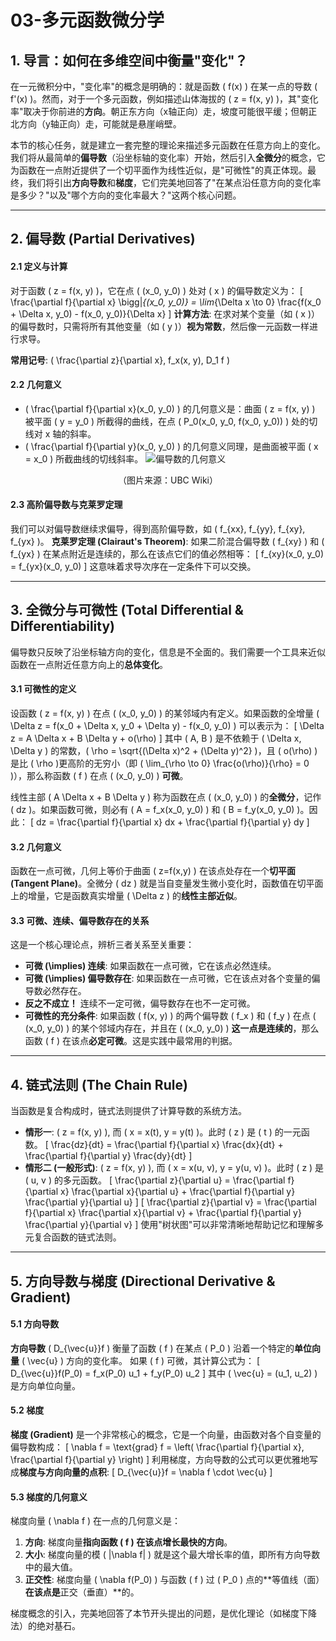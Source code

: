 # 03-多元函数微分学

## 1. 导言：如何在多维空间中衡量"变化"？

在一元微积分中，"变化率"的概念是明确的：就是函数 \( f(x) \) 在某一点的导数 \( f'(x) \)。然而，对于一个多元函数，例如描述山体海拔的 \( z = f(x, y) \)，其"变化率"取决于你前进的**方向**。朝正东方向（x轴正向）走，坡度可能很平缓；但朝正北方向（y轴正向）走，可能就是悬崖峭壁。

本节的核心任务，就是建立一套完整的理论来描述多元函数在任意方向上的变化。我们将从最简单的**偏导数**（沿坐标轴的变化率）开始，然后引入**全微分**的概念，它为函数在一点附近提供了一个切平面作为线性近似，是"可微性"的真正体现。最终，我们将引出**方向导数**和**梯度**，它们完美地回答了"在某点沿任意方向的变化率是多少？"以及"哪个方向的变化率最大？"这两个核心问题。

---

## 2. 偏导数 (Partial Derivatives)

#### 2.1 定义与计算

对于函数 \( z = f(x, y) \)，它在点 \( (x_0, y_0) \) 处对 \( x \) 的偏导数定义为：
\[ \frac{\partial f}{\partial x} \bigg|_{(x_0, y_0)} = \lim_{\Delta x \to 0} \frac{f(x_0 + \Delta x, y_0) - f(x_0, y_0)}{\Delta x} \]
**计算方法**: 在求对某个变量（如 \( x \)）的偏导数时，只需将所有其他变量（如 \( y \)）**视为常数**，然后像一元函数一样进行求导。

**常用记号**: \( \frac{\partial z}{\partial x}, f_x(x, y), D_1 f \)

#### 2.2 几何意义

- \( \frac{\partial f}{\partial x}(x_0, y_0) \) 的几何意义是：曲面 \( z = f(x, y) \) 被平面 \( y = y_0 \) 所截得的曲线，在点 \( P_0(x_0, y_0, f(x_0, y_0)) \) 处的切线对 x 轴的斜率。
- \( \frac{\partial f}{\partial y}(x_0, y_0) \) 的几何意义同理，是曲面被平面 \( x = x_0 \) 所截曲线的切线斜率。
![偏导数的几何意义](https://wiki.ubc.ca/images/thumb/3/33/M200_Partial_Derivatives_Fig1.png/400px-M200_Partial_Derivatives_Fig1.png)

<center>（图片来源：UBC Wiki）</center>

#### 2.3 高阶偏导数与克莱罗定理

我们可以对偏导数继续求偏导，得到高阶偏导数，如 \( f_{xx}, f_{yy}, f_{xy}, f_{yx} \)。
**克莱罗定理 (Clairaut's Theorem)**: 如果二阶混合偏导数 \( f_{xy} \) 和 \( f_{yx} \) 在某点附近是连续的，那么在该点它们的值必然相等：
\[ f_{xy}(x_0, y_0) = f_{yx}(x_0, y_0) \]
这意味着求导次序在一定条件下可以交换。

---

## 3. 全微分与可微性 (Total Differential & Differentiability)

偏导数只反映了沿坐标轴方向的变化，信息是不全面的。我们需要一个工具来近似函数在一点附近任意方向上的**总体变化**。

#### 3.1 可微性的定义

设函数 \( z = f(x, y) \) 在点 \( (x_0, y_0) \) 的某邻域内有定义。如果函数的全增量 \( \Delta z = f(x_0 + \Delta x, y_0 + \Delta y) - f(x_0, y_0) \) 可以表示为：
\[ \Delta z = A \Delta x + B \Delta y + o(\rho) \]
其中 \( A, B \) 是不依赖于 \( \Delta x, \Delta y \) 的常数，\( \rho = \sqrt{(\Delta x)^2 + (\Delta y)^2} \)，且 \( o(\rho) \) 是比 \( \rho \)更高阶的无穷小（即 \( \lim_{\rho \to 0} \frac{o(\rho)}{\rho} = 0 \)），那么称函数 \( f \) 在点 \( (x_0, y_0) \) **可微**。

线性主部 \( A \Delta x + B \Delta y \) 称为函数在点 \( (x_0, y_0) \) 的**全微分**，记作 \( dz \)。如果函数可微，则必有 \( A = f_x(x_0, y_0) \) 和 \( B = f_y(x_0, y_0) \)。因此：
\[ dz = \frac{\partial f}{\partial x} dx + \frac{\partial f}{\partial y} dy \]

#### 3.2 几何意义

函数在一点可微，几何上等价于曲面 \( z=f(x,y) \) 在该点处存在一个**切平面 (Tangent Plane)**。全微分 \( dz \) 就是当自变量发生微小变化时，函数值在切平面上的增量，它是函数真实增量 \( \Delta z \) 的**线性主部近似**。

#### 3.3 可微、连续、偏导数存在的关系

这是一个核心理论点，辨析三者关系至关重要：

- **可微 \(\implies\) 连续**: 如果函数在一点可微，它在该点必然连续。
- **可微 \(\implies\) 偏导数存在**: 如果函数在一点可微，它在该点对各个变量的偏导数必然存在。
- **反之不成立！** 连续不一定可微，偏导数存在也不一定可微。
- **可微性的充分条件**: 如果函数 \( f(x, y) \) 的两个偏导数 \( f_x \) 和 \( f_y \) 在点 \( (x_0, y_0) \) 的某个邻域内存在，并且在 \( (x_0, y_0) \) **这一点是连续的**，那么函数 \( f \) 在该点**必定可微**。这是实践中最常用的判据。

---

## 4. 链式法则 (The Chain Rule)

当函数是复合构成时，链式法则提供了计算导数的系统方法。

- **情形一**: \( z = f(x, y) \), 而 \( x = x(t), y = y(t) \)。此时 \( z \) 是 \( t \) 的一元函数。
    \[ \frac{dz}{dt} = \frac{\partial f}{\partial x} \frac{dx}{dt} + \frac{\partial f}{\partial y} \frac{dy}{dt} \]
- **情形二 (一般形式)**: \( z = f(x, y) \), 而 \( x = x(u, v), y = y(u, v) \)。此时 \( z \) 是 \( u, v \) 的多元函数。
    \[ \frac{\partial z}{\partial u} = \frac{\partial f}{\partial x} \frac{\partial x}{\partial u} + \frac{\partial f}{\partial y} \frac{\partial y}{\partial u} \]
    \[ \frac{\partial z}{\partial v} = \frac{\partial f}{\partial x} \frac{\partial x}{\partial v} + \frac{\partial f}{\partial y} \frac{\partial y}{\partial v} \]
使用"树状图"可以非常清晰地帮助记忆和理解多元复合函数的链式法则。

---

## 5. 方向导数与梯度 (Directional Derivative & Gradient)

#### 5.1 方向导数

**方向导数** \( D_{\vec{u}}f \) 衡量了函数 \( f \) 在某点 \( P_0 \) 沿着一个特定的**单位向量** \( \vec{u} \) 方向的变化率。
如果 \( f \) 可微，其计算公式为：
\[ D_{\vec{u}}f(P_0) = f_x(P_0) u_1 + f_y(P_0) u_2 \]
其中 \( \vec{u} = (u_1, u_2) \) 是方向单位向量。

#### 5.2 梯度

**梯度 (Gradient)** 是一个非常核心的概念，它是一个向量，由函数对各个自变量的偏导数构成：
\[ \nabla f = \text{grad} f = \left( \frac{\partial f}{\partial x}, \frac{\partial f}{\partial y} \right) \]
利用梯度，方向导数的公式可以更优雅地写成**梯度与方向向量的点积**:
\[ D_{\vec{u}}f = \nabla f \cdot \vec{u} \]

#### 5.3 梯度的几何意义

梯度向量 \( \nabla f \) 在一点的几何意义是：

1. **方向**: 梯度向量**指向函数 \( f \) 在该点增长最快的方向**。
2. **大小**: 梯度向量的模 \( \|\nabla f\| \) 就是这个最大增长率的值，即所有方向导数中的最大值。
3. **正交性**: 梯度向量 \( \nabla f(P_0) \) 与函数 \( f \) 过 \( P_0 \) 点的**等值线（面）**在该点是**正交（垂直）**的。

梯度概念的引入，完美地回答了本节开头提出的问题，是优化理论（如梯度下降法）的绝对基石。
